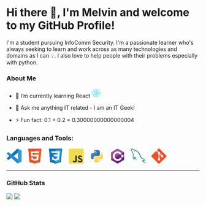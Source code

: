 # Hi there 👋, I'm Melvin and welcome to my GitHub Profile!


I'm a student pursuing InfoComm Security. I'm a passionate learner who's always seeking to learn and work across as many technologies and domains as I can 💡. I also love to help people with their problems especially with python.



### About Me
<!-- - 🔭 I’m currently working on ... -->

- 🌱 I’m currently learning React <img height="25px" src="https://raw.githubusercontent.com/devicons/devicon/master/icons/react/react-original.svg" alt="react">


- 💬 Ask me anything IT related - I am an IT Geek!

<!-- - 📫 How to reach me: ... -->

<!-- - 😄 Pronouns: ... -->

- ⚡ Fun fact:  0.1 + 0.2 = 0.30000000000000004


### Languages and Tools:
<img style="margin-right:1em" height="40" align="left" src="https://raw.githubusercontent.com/devicons/devicon/master/icons/vscode/vscode-original.svg" alt="vscode">
<img style="margin-right:1em" height="40" align="left" src="https://raw.githubusercontent.com/devicons/devicon/master/icons/html5/html5-original.svg" alt="html5">
<img style="margin-right:1em" height="40" align="left" src="https://raw.githubusercontent.com/devicons/devicon/master/icons/css3/css3-original.svg" alt="css3">
<img style="margin-right:1em" height="40" align="left" src="https://raw.githubusercontent.com/devicons/devicon/master/icons/javascript/javascript-original.svg" alt="javascript">
<img style="margin-right:1em" height="40" align="left" src="https://raw.githubusercontent.com/devicons/devicon/master/icons/python/python-original.svg" alt="python">
<img style="margin-right:1em" height="40" align="left" src="https://raw.githubusercontent.com/devicons/devicon/master/icons/csharp/csharp-original.svg" alt="csharp">
<img style="margin-right:1em" height="40" align="left" src="https://raw.githubusercontent.com/devicons/devicon/master/icons/mysql/mysql-original.svg" alt="mysql">
<img style="margin-right:1em" height="40" src="https://raw.githubusercontent.com/devicons/devicon/master/icons/git/git-original.svg" alt="git">
<!-- <img style="margin-right:1em" height="40" src="https://raw.githubusercontent.com/devicons/devicon/master/icons/github/github-original.svg" alt="github"> -->
<!-- <img style="margin-right:1em" height="40" src="https://raw.githubusercontent.com/devicons/devicon/master/icons/gitlab/gitlab-original.svg" alt="gitlab"> -->

---

### GitHub Stats
<!-- source code: https://github.com/anuraghazra/github-readme-stats -->

<img height="200em" src="https://github-readme-stats.vercel.app/api?username=moofywoofy&show_icons=true&theme=react&count_private=true&hide_border=true&include_all_commits=true" />


<img height="200em" src="https://github-readme-stats.vercel.app/api/top-langs/?username=moofywoofy&show_icons=true&hide_border=true&langs_count=6&theme=react"/>






[website]: https://example.com
[twitter]: https://twitter.com/
[youtube]: https://youtube.com/
[instagram]: https://instagram.com/
[linkedin]: https://linkedin.com/in/

<!-- <img src="https://raw.githubusercontent.com/github/explore/6c6508f34230f0ac0d49e847a326429eefbfc030/topics/lang/lang.png" height="40" alt="lang"/> -->

<!-- <img alt="lang" height="40" src="https://raw.githubusercontent.com/github/explore/80688e429a7d4ef2fca1e82350fe8e3517d3494d/topics/lang/lang.png" /> -->

<!-- https://michaelcurrin.github.io/dev-cheatsheets/cheatsheets/version-control/github/topics.html -->
